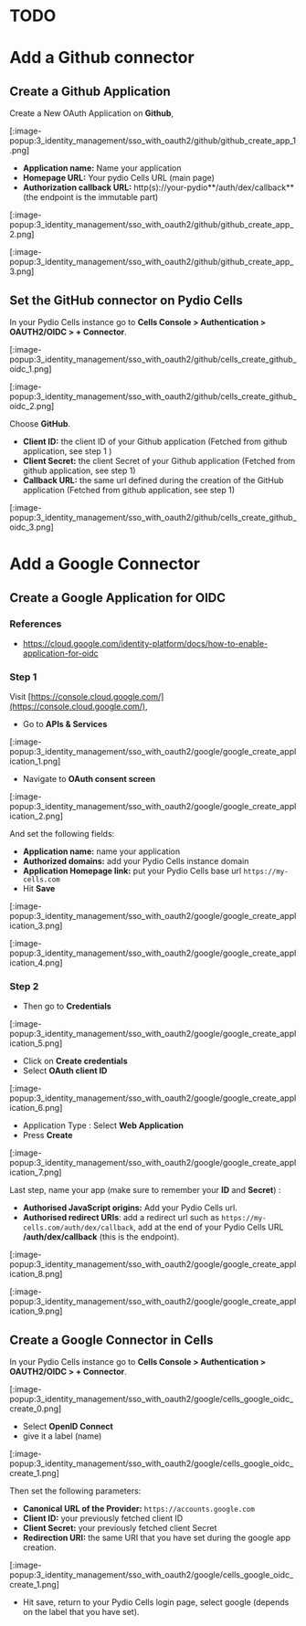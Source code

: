 # TODO

# Add a Github connector

## Create a Github Application

Create a New OAuth Application on **Github**,

[:image-popup:3_identity_management/sso_with_oauth2/github/github_create_app_1.png]

- **Application name:** Name your application
- **Homepage URL:** Your pydio Cells URL (main page)
- **Authorization callback URL:** http(s)://your-pydio**/auth/dex/callback** (the endpoint is the immutable part)

[:image-popup:3_identity_management/sso_with_oauth2/github/github_create_app_2.png]

[:image-popup:3_identity_management/sso_with_oauth2/github/github_create_app_3.png]

## Set the GitHub connector on Pydio Cells

In your Pydio Cells instance go to **Cells Console > Authentication > OAUTH2/OIDC > + Connector**.

[:image-popup:3_identity_management/sso_with_oauth2/github/cells_create_github_oidc_1.png]

[:image-popup:3_identity_management/sso_with_oauth2/github/cells_create_github_oidc_2.png]

Choose **GitHub**.

- **Client ID:** the client ID of your Github application (Fetched from github application, see step 1 )
- **Client Secret:** the client Secret of your Github application (Fetched from github application, see step 1)
- **Callback URL:** the same url defined during the creation of the GitHub application (Fetched from github application, see step 1)

[:image-popup:3_identity_management/sso_with_oauth2/github/cells_create_github_oidc_3.png]

# Add a Google Connector

## Create a Google Application for OIDC

### References

- https://cloud.google.com/identity-platform/docs/how-to-enable-application-for-oidc

### Step 1

Visit [https://console.cloud.google.com/](https://console.cloud.google.com/), 

- Go to **APIs & Services**

[:image-popup:3_identity_management/sso_with_oauth2/google/google_create_application_1.png]

- Navigate to **OAuth consent screen**

[:image-popup:3_identity_management/sso_with_oauth2/google/google_create_application_2.png]

And set the following fields:

- **Application name:** name your application
- **Authorized domains:** add your Pydio Cells instance domain
- **Application Homepage link:** put your Pydio Cells base url `https://my-cells.com`
- Hit **Save**

[:image-popup:3_identity_management/sso_with_oauth2/google/google_create_application_3.png]


[:image-popup:3_identity_management/sso_with_oauth2/google/google_create_application_4.png]

### Step 2

- Then go to **Credentials**

[:image-popup:3_identity_management/sso_with_oauth2/google/google_create_application_5.png]

- Click on **Create credentials**
- Select **OAuth client ID**

[:image-popup:3_identity_management/sso_with_oauth2/google/google_create_application_6.png]

- Application Type : Select **Web Application**
- Press **Create**

[:image-popup:3_identity_management/sso_with_oauth2/google/google_create_application_7.png]

Last step, name your app (make sure to remember your **ID** and **Secret**) :

- **Authorised JavaScript origins:** Add your Pydio Cells url.
- **Authorised redirect URIs**: add a redirect url such as `https://my-cells.com/auth/dex/callback`, add at the end of your Pydio Cells URL **/auth/dex/callback** (this is the endpoint).
  
[:image-popup:3_identity_management/sso_with_oauth2/google/google_create_application_8.png]

[:image-popup:3_identity_management/sso_with_oauth2/google/google_create_application_9.png]

## Create a Google Connector in Cells

In your Pydio Cells instance go to **Cells Console > Authentication > OAUTH2/OIDC > + Connector**.

[:image-popup:3_identity_management/sso_with_oauth2/google/cells_google_oidc_create_0.png]

- Select **OpenID Connect**
- give it a label (name)

[:image-popup:3_identity_management/sso_with_oauth2/google/cells_google_oidc_create_1.png]

Then set the following parameters:

- **Canonical URL of the Provider:** `https://accounts.google.com`
- **Client ID:** your previously fetched client ID
- **Client Secret:** your previously fetched client Secret
- **Redirection URI:** the same URI that you have set during the google app creation.

[:image-popup:3_identity_management/sso_with_oauth2/google/cells_google_oidc_create_1.png]

- Hit save, return to your Pydio Cells login page, select google (depends on the label that you have set).
